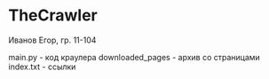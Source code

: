 # TheCrawler

Иванов Егор, гр. 11-104

main.py - код краулера
downloaded_pages - архив со страницами
index.txt - ссылки
